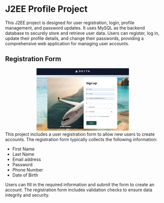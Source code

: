 # J2EE Profile Project

This J2EE project is designed for user registration, login, profile management, and password updates. It uses MySQL as the backend database to securely store and retrieve user data. Users can register, log in, update their profile details, and change their passwords, providing a comprehensive web application for managing user accounts.

## Registration Form
<div align="center">
  <img src="user-profile/images/register.png" alt="Registration Form" width="300">
</div>
<div align="left">
This project includes a user registration form to allow new users to create accounts. The registration form typically collects the following information:

- First Name
- Last Name
- Email address
- Password
- Phone Number
- Date of Birth

Users can fill in the required information and submit the form to create an account. The registration form includes validation checks to ensure data integrity and security.
</div>
